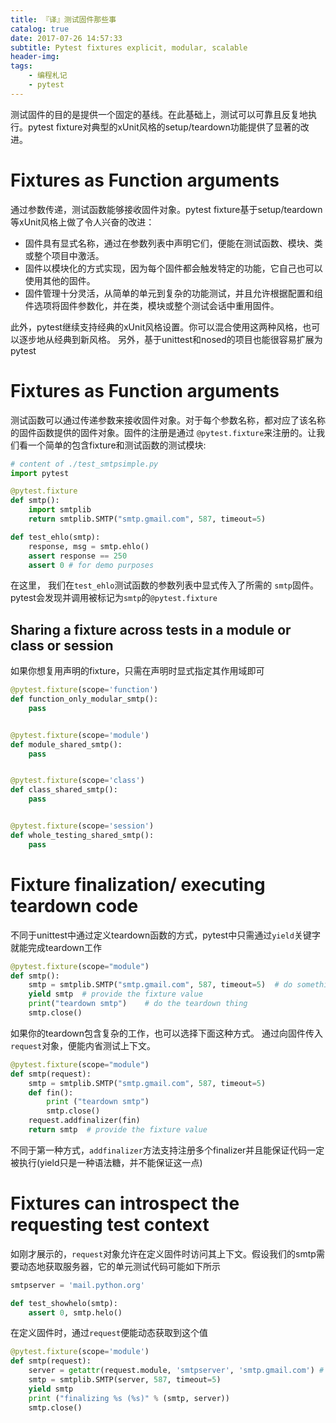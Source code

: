 ```yaml
---
title: 『译』测试固件那些事
catalog: true
date: 2017-07-26 14:57:33
subtitle: Pytest fixtures explicit, modular, scalable
header-img:
tags:
    - 编程札记
    - pytest
---
```


测试固件的目的是提供一个固定的基线。在此基础上，测试可以可靠且反复地执行。pytest fixture对典型的xUnit风格的setup/teardown功能提供了显著的改进。

# Fixtures as Function arguments
通过参数传递，测试函数能够接收固件对象。pytest fixture基于setup/teardown等xUnit风格上做了令人兴奋的改进：
- 固件具有显式名称，通过在参数列表中声明它们，便能在测试函数、模块、类或整个项目中激活。
- 固件以模块化的方式实现，因为每个固件都会触发特定的功能，它自己也可以使用其他的固件。
- 固件管理十分灵活，从简单的单元到复杂的功能测试，并且允许根据配置和组件选项将固件参数化，并在类，模块或整个测试会话中重用固件。

此外，pytest继续支持经典的xUnit风格设置。你可以混合使用这两种风格，也可以逐步地从经典到新风格。
另外，基于unittest和nosed的项目也能很容易扩展为pytest

# Fixtures as Function arguments
测试函数可以通过传递参数来接收固件对象。对于每个参数名称，都对应了该名称的固件函数提供的固件对象。固件的注册是通过 `@pytest.fixture`来注册的。让我们看一个简单的包含fixture和测试函数的测试模块:

```python
# content of ./test_smtpsimple.py
import pytest

@pytest.fixture
def smtp():
    import smtplib
    return smtplib.SMTP("smtp.gmail.com", 587, timeout=5)

def test_ehlo(smtp):
    response, msg = smtp.ehlo()
    assert response == 250
    assert 0 # for demo purposes
```

在这里， 我们在`test_ehlo`测试函数的参数列表中显式传入了所需的 `smtp`固件。pytest会发现并调用被标记为`smtp`的`@pytest.fixture`

## Sharing a fixture across tests in a module or class or session
如果你想复用声明的fixture，只需在声明时显式指定其作用域即可

```python
@pytest.fixture(scope='function')
def function_only_modular_smtp():
    pass


@pytest.fixture(scope='module')
def module_shared_smtp():
    pass


@pytest.fixture(scope='class')
def class_shared_smtp():
    pass


@pytest.fixture(scope='session')
def whole_testing_shared_smtp():
    pass
```

# Fixture finalization/ executing teardown code
不同于unittest中通过定义teardown函数的方式，pytest中只需通过`yield`关键字就能完成teardown工作

```python
@pytest.fixture(scope="module")
def smtp():
    smtp = smtplib.SMTP("smtp.gmail.com", 587, timeout=5)  # do something
    yield smtp  # provide the fixture value
    print("teardown smtp")    # do the teardown thing
    smtp.close()
```

如果你的teardown包含复杂的工作，也可以选择下面这种方式。
通过向固件传入`request`对象，便能内省测试上下文。

```python
@pytest.fixture(scope="module")
def smtp(request):
    smtp = smtplib.SMTP("smtp.gmail.com", 587, timeout=5)
    def fin():
        print ("teardown smtp")
        smtp.close()
    request.addfinalizer(fin)
    return smtp  # provide the fixture value
```
不同于第一种方式，`addfinalizer`方法支持注册多个finalizer并且能保证代码一定被执行(yield只是一种语法糖，并不能保证这一点)

# Fixtures can introspect the requesting test context
如刚才展示的，`request`对象允许在定义固件时访问其上下文。假设我们的smtp需要动态地获取服务器，它的单元测试代码可能如下所示

```python
smtpserver = 'mail.python.org'

def test_showhelo(smtp):
    assert 0, smtp.helo()
```

在定义固件时，通过`request`便能动态获取到这个值
```python
@pytest.fixture(scope='module')
def smtp(request):
    server = getattr(request.module, 'smtpserver', 'smtp.gmail.com') # default value
    smtp = smtplib.SMTP(server, 587, timeout=5)
    yield smtp
    print ("finalizing %s (%s)" % (smtp, server))
    smtp.close()
```

